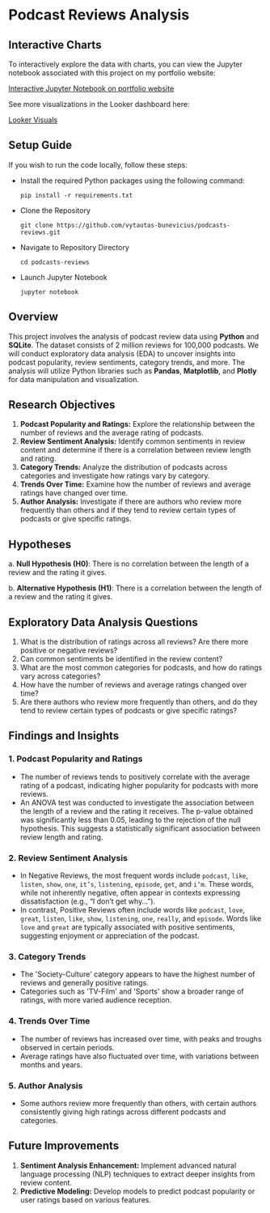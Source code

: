 # Podcast Reviews Analysis

## Interactive Charts

To interactively explore the data with charts, you can view the Jupyter notebook associated with this project on my portfolio website:

[Interactive Jupyter Notebook on portfolio website](https://bunevicius.com/project-pages/podcasts.html)

See more visualizations in the Looker dashboard here:

[Looker Visuals](https://lookerstudio.google.com/reporting/2f3c7fbd-3ddb-4667-b545-834fbd7729e0)

## Setup Guide

If you wish to run the code locally, follow these steps:

- Install the required Python packages using the following command:

      pip install -r requirements.txt

- Clone the Repository

      git clone https://github.com/vytautas-bunevicius/podcasts-reviews.git

- Navigate to Repository Directory

      cd podcasts-reviews

- Launch Jupyter Notebook

      jupyter notebook

## Overview

This project involves the analysis of podcast review data using **Python** and **SQLite**. The dataset consists of 2 million reviews for 100,000 podcasts. We will conduct exploratory data analysis (EDA) to uncover insights into podcast popularity, review sentiments, category trends, and more. The analysis will utilize Python libraries such as **Pandas**, **Matplotlib**, and **Plotly** for data manipulation and visualization.

## Research Objectives

1. **Podcast Popularity and Ratings:** Explore the relationship between the number of reviews and the average rating of podcasts.
2. **Review Sentiment Analysis:** Identify common sentiments in review content and determine if there is a correlation between review length and rating.
3. **Category Trends:** Analyze the distribution of podcasts across categories and investigate how ratings vary by category.
4. **Trends Over Time:** Examine how the number of reviews and average ratings have changed over time.
5. **Author Analysis:** Investigate if there are authors who review more frequently than others and if they tend to review certain types of podcasts or give specific ratings.

## Hypotheses

a. **Null Hypothesis (H0)**: There is no correlation between the length of a review and the rating it gives.

b. **Alternative Hypothesis (H1)**: There is a correlation between the length of a review and the rating it gives.

## Exploratory Data Analysis Questions

1. What is the distribution of ratings across all reviews? Are there more positive or negative reviews?
2. Can common sentiments be identified in the review content?
3. What are the most common categories for podcasts, and how do ratings vary across categories?
4. How have the number of reviews and average ratings changed over time?
5. Are there authors who review more frequently than others, and do they tend to review certain types of podcasts or give specific ratings?

## Findings and Insights

### 1. Podcast Popularity and Ratings
- The number of reviews tends to positively correlate with the average rating of a podcast, indicating higher popularity for podcasts with more reviews.
- An ANOVA test was conducted to investigate the association between the length of a review and the rating it receives. The p-value obtained was significantly less than 0.05, leading to the rejection of the null hypothesis. This suggests a statistically significant association between review length and rating.

### 2. Review Sentiment Analysis
- In Negative Reviews, the most frequent words include `podcast`, `like`, `listen`, `show`, `one`, `it’s`, `listening`, `episode`, `get`, and `i’m`. These words, while not inherently negative, often appear in contexts expressing dissatisfaction (e.g., “I don’t get why…”).
- In contrast, Positive Reviews often include words like `podcast`, `love`, `great`, `listen`, `like`, `show`, `listening`, `one`, `really`, and `episode`. Words like `love` and `great` are typically associated with positive sentiments, suggesting enjoyment or appreciation of the podcast.

### 3. Category Trends
- The 'Society-Culture' category appears to have the highest number of reviews and generally positive ratings.
- Categories such as 'TV-Film' and 'Sports' show a broader range of ratings, with more varied audience reception.

### 4. Trends Over Time
- The number of reviews has increased over time, with peaks and troughs observed in certain periods.
- Average ratings have also fluctuated over time, with variations between months and years.

### 5. Author Analysis
- Some authors review more frequently than others, with certain authors consistently giving high ratings across different podcasts and categories.

## Future Improvements

1. **Sentiment Analysis Enhancement:** Implement advanced natural language processing (NLP) techniques to extract deeper insights from review content.
2. **Predictive Modeling:** Develop models to predict podcast popularity or user ratings based on various features.